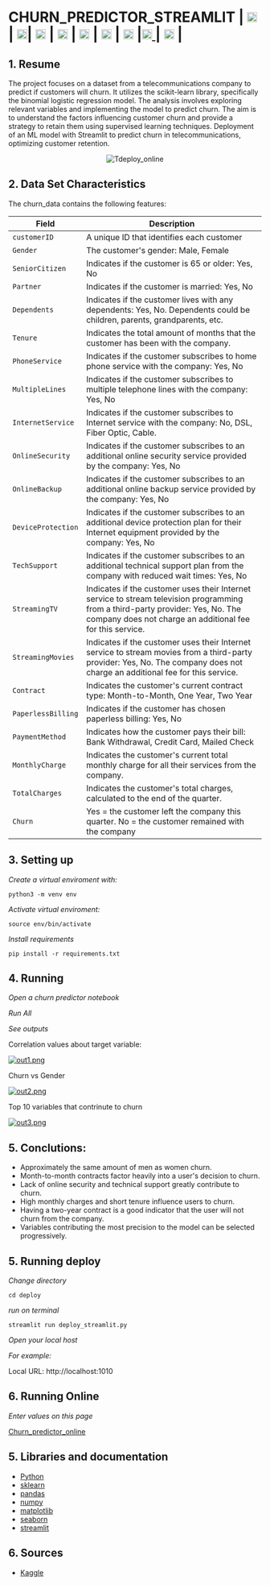 # CHURN_PREDICTOR_STREAMLIT | <img src="https://upload.wikimedia.org/wikipedia/commons/thumb/c/c3/Python-logo-notext.svg/800px-Python-logo-notext.svg.png" height=20> | <img src="https://i.postimg.cc/cHqB5VtL/scikit-learn-logo.png" height=20>| <img src="https://pandas.pydata.org/static/img/pandas_white.svg" height=20>  | <img src="https://i.postimg.cc/m2dwfTdm/numpy-logo.png" height=20> |  <img src="https://matplotlib.org/_static/logo_dark.svg" height=20> | <img src="https://seaborn.pydata.org/_static/logo-wide-lightbg.svg" height=20> | <img src="https://streamlit.io/images/brand/streamlit-logo-secondary-colormark-lighttext.png" height=20> |[<img src="https://static-00.iconduck.com/assets.00/github-icon-2048x1988-jzvzcf2t.png" height=20> ](https://github.com/Carlos93U) | [<img src="https://upload.wikimedia.org/wikipedia/commons/thumb/c/ca/LinkedIn_logo_initials.png/640px-LinkedIn_logo_initials.png" height=20>](https://www.linkedin.com/in/juan-carlos-huillcas/) |

## 1. Resume

The project focuses on a dataset from a telecommunications company to predict if customers will churn. It utilizes the scikit-learn library, specifically the binomial logistic regression model. The analysis involves exploring relevant variables and implementing the model to predict churn. The aim is to understand the factors influencing customer churn and provide a strategy to retain them using supervised learning techniques. Deployment of an ML model with Streamlit to predict churn in telecommunications, optimizing customer retention.


<center>

![Tdeploy_online](./assets/deploy.gif)

</center>


## 2. Data Set Characteristics

The churn_data contains the following features:


| Field              | Description                                                                                                             |
|--------------------|-------------------------------------------------------------------------------------------------------------------------|
| `customerID`       | A unique ID that identifies each customer                                                                                 |
| `Gender`           | The customer's gender: Male, Female                                                                                       |
| `SeniorCitizen`    | Indicates if the customer is 65 or older: Yes, No                                                                        |
| `Partner`          | Indicates if the customer is married: Yes, No                                                                             |
| `Dependents`       | Indicates if the customer lives with any dependents: Yes, No. Dependents could be children, parents, grandparents, etc.  |
| `Tenure`           | Indicates the total amount of months that the customer has been with the company.                                          |
| `PhoneService`     | Indicates if the customer subscribes to home phone service with the company: Yes, No                                       |
| `MultipleLines`    | Indicates if the customer subscribes to multiple telephone lines with the company: Yes, No                                |
| `InternetService`  | Indicates if the customer subscribes to Internet service with the company: No, DSL, Fiber Optic, Cable.                   |
| `OnlineSecurity`   | Indicates if the customer subscribes to an additional online security service provided by the company: Yes, No            |
| `OnlineBackup`     | Indicates if the customer subscribes to an additional online backup service provided by the company: Yes, No             |
| `DeviceProtection` | Indicates if the customer subscribes to an additional device protection plan for their Internet equipment provided by the company: Yes, No |
| `TechSupport`      | Indicates if the customer subscribes to an additional technical support plan from the company with reduced wait times: Yes, No |
| `StreamingTV`      | Indicates if the customer uses their Internet service to stream television programming from a third-party provider: Yes, No. The company does not charge an additional fee for this service. |
| `StreamingMovies`  | Indicates if the customer uses their Internet service to stream movies from a third-party provider: Yes, No. The company does not charge an additional fee for this service. |
| `Contract`         | Indicates the customer's current contract type: Month-to-Month, One Year, Two Year                                         |
| `PaperlessBilling` | Indicates if the customer has chosen paperless billing: Yes, No                                                           |
| `PaymentMethod`    | Indicates how the customer pays their bill: Bank Withdrawal, Credit Card, Mailed Check                                     |
| `MonthlyCharge`    | Indicates the customer's current total monthly charge for all their services from the company.                              |
| `TotalCharges`     | Indicates the customer's total charges, calculated to the end of the quarter.                                              |
| `Churn`            | Yes = the customer left the company this quarter. No = the customer remained with the company                                |


## 3. Setting up

*Create a virtual enviroment with:*

```
python3 -m venv env

```
*Activate virtual enviroment:*

```
source env/bin/activate
```

*Install requirements*

```
pip install -r requirements.txt
```

## 4. Running

*Open a churn predictor notebook*

*Run All*

*See outputs*


Correlation values about target variable:

[![out1.png](https://i.postimg.cc/4NNYZsbw/out1.png)](https://postimg.cc/9zKmY3kq)

Churn vs Gender

[![out2.png](https://i.postimg.cc/WzshdvRN/out2.png)](https://postimg.cc/CB6F29LX)

Top 10 variables that contrinute to churn

[![out3.png](https://i.postimg.cc/L5vhfbRz/out3.png)](https://postimg.cc/fStwQ5VL)

## 5. Conclutions:

* Approximately the same amount of men as women churn.
* Month-to-month contracts factor heavily into a user's decision to churn.
* Lack of online security and technical support greatly contribute to churn.
* High monthly charges and short tenure influence users to churn.
* Having a two-year contract is a good indicator that the user will not churn from the company.
* Variables contributing the most precision to the model can be selected progressively.

## 5. Running deploy

*Change directory*

```
cd deploy
```

*run on terminal*

```
streamlit run deploy_streamlit.py
```

*Open your local host*

*For example:*

Local URL: http://localhost:1010

## 6. Running Online
*Enter values on this page*

[Churn_predictor_online](https://carlos93u-churn-predictor-streaml-deploydeploy-streamlit-svjdbo.streamlit.app/)
## 5. Libraries and documentation

* [Python](https://www.python.org/doc/)
* [sklearn](https://scikit-learn.org/stable/)
* [pandas](https://pandas.pydata.org/)
* [numpy](https://numpy.org/)
* [matplotlib](https://matplotlib.org/)
* [seaborn](https://seaborn.pydata.org/index.html#)
* [streamlit](https://streamlit.io/)

## 6. Sources
* [Kaggle](https://www.kaggle.com/datasets/blastchar/telco-customer-churn)